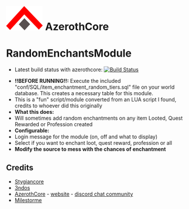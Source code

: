 # ![logo](https://raw.githubusercontent.com/azerothcore/azerothcore.github.io/master/images/logo-github.png) AzerothCore
# RandomEnchantsModule
- Latest build status with azerothcore: [![Build Status](https://travis-ci.org/azerothcore/mod-random-enchants.svg?branch=master)](https://travis-ci.org/azerothcore/mod-random-enchants)


* <b>!!BEFORE RUNNING!!:</b> Execute the included "conf/SQL/item_enchantment_random_tiers.sql" file on your world database. This creates a necessary table for this module.
* This is a "fun" script/module converted from an LUA script I found, credits to whoever did this originally
* <b> What this does:</b>
* Will sometimes add random enchantments on any item Looted, Quest Rewarded or Profession created
* <b> Configurable:</b>
* Login message for the module (on, off and what to display)
* Select if you want to enchant loot, quest reward, profession or all
* <b>Modify the source to mess with the chances of enchantment</b>

## Credits
- [Stygiancore](https://github.com/StygianTheBest)
- [3ndos](https://github.com/3ndos/RandomEnchantsModule)
- [AzerothCore](https://github.com/azerothcore) - [website](http://azerothcore.org/) - [discord chat community](https://discord.gg/PaqQRkd)
- [Milestorme](https://github.com/milestorme) 
